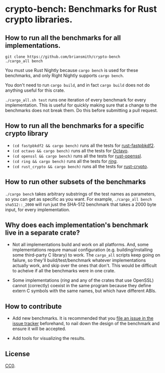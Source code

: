 # crypto-bench: Benchmarks for Rust crypto libraries.

## How to run all the benchmarks for all implementations.

```
git clone https://github.com/briansmith/crypto-bench
./cargo_all bench
```

You must use Rust Nightly because `cargo bench` is used for these benchmarks,
and only Right Nightly supports `cargo bench`.

You don't need to run `cargo build`, and in fact `cargo build` does not do
anything useful for this crate.

`./cargo_all.sh test` runs one iteration of every benchmark for every
implementation. This is useful for quickly making sure that a change to the
benchmarks does not break them. Do this before submitting a pull request.

## How to run all the benchmarks for a specific crypto library

* `(cd fastpbkdf2 && cargo bench)` runs all the tests for [rust-fastpbkdf2](https://github.com/ctz/rust-fastpbkdf2).
* `(cd octavo && cargo bench)` runs all the tests for [Octavo](https://github.com/libOctavo/octavo).
* `(cd openssl && cargo bench)` runs all the tests for [rust-openssl](https://github.com/sfackler/rust-openssl).
* `(cd ring && cargo bench)` runs all the tests for [*ring*](https://github.com/briansmith/ring).
* `(cd rust_crypto && cargo bench)` runs all the tests for [rust-crypto](https://github.com/DaGenix/rust-crypto).

## How to run other subsets of the benchmarks

`./cargo bench` takes arbitrary substrings of the test names as parameters, so
you can get as specific as you want. For example,
`./cargo_all bench sha512::_2000` will run just the SHA-512
benchmark that takes a 2000 byte input, for every implementation.

## Why does each implementation's benchmark live in a separate crate?

* Not all implementations build and work on all platforms. And, some
  implementations requre manual configuration (e.g. building/installing some
  third-party C library) to work. The `cargo_all` scripts keep going on
  failure, so they'll build/test/benchmark whatever implementations actually
  work, and skip over the ones that don't. This would be difficult to acheive
  if all the benchmarks were in one crate.

* Some implementations (*ring* and any of the crates that use OpenSSL) cannot
  (correctly) coexist in the same program because they define extern C symbols
  with the same names, but which have different ABIs.

## How to contribute

* Add new benchmarks. It is recommended that you
  [file an issue in the issue tracker](https://github.com/briansmith/crypto-bench/issues/new)
  beforehand, to nail down the design of the benchmark and ensure it will be
  accepted.

* Add tools for visualizing the results.

## License

[CC0](https://creativecommons.org/publicdomain/zero/1.0/).
